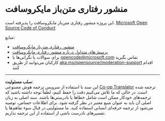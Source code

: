 <!--
CO_OP_TRANSLATOR_METADATA:
{
  "original_hash": "763a733399ea9f55f6418d1efe13c12b",
  "translation_date": "2025-09-29T18:11:12+00:00",
  "source_file": "CODE_OF_CONDUCT.md",
  "language_code": "fa"
}
-->
# منشور رفتاری متن‌باز مایکروسافت

این پروژه منشور رفتاری متن‌باز مایکروسافت را پذیرفته است. [Microsoft Open Source Code of Conduct](https://opensource.microsoft.com/codeofconduct/)

منابع:

- [منشور رفتاری متن‌باز مایکروسافت](https://opensource.microsoft.com/codeofconduct/)
- [پرسش‌های متداول درباره منشور رفتاری مایکروسافت](https://opensource.microsoft.com/codeofconduct/faq/)
- برای سوالات یا نگرانی‌ها با [opencode@microsoft.com](mailto:opencode@microsoft.com) تماس بگیرید
- کارکنان می‌توانند از طریق [aka.ms/opensource/moderation-support](https://aka.ms/opensource/moderation-support) اقدام کنند

---

**سلب مسئولیت**:  
این سند با استفاده از سرویس ترجمه هوش مصنوعی [Co-op Translator](https://github.com/Azure/co-op-translator) ترجمه شده است. در حالی که ما تلاش می‌کنیم دقت را حفظ کنیم، لطفاً توجه داشته باشید که ترجمه‌های خودکار ممکن است شامل خطاها یا نادرستی‌ها باشند. سند اصلی به زبان اصلی آن باید به عنوان منبع معتبر در نظر گرفته شود. برای اطلاعات حساس، توصیه می‌شود از ترجمه حرفه‌ای انسانی استفاده کنید. ما مسئولیتی در قبال سوء تفاهم‌ها یا تفسیرهای نادرست ناشی از استفاده از این ترجمه نداریم.